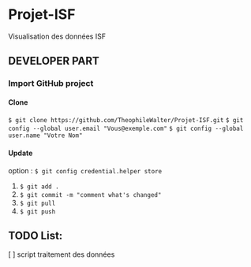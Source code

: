 # Projet-ISF
Visualisation des données ISF

## DEVELOPER PART

### Import GitHub project
#### Clone
`$ git clone https://github.com/TheophileWalter/Projet-ISF.git`
`$ git config --global user.email "Vous@exemple.com"`
`$ git config --global user.name "Votre Nom"`

#### Update
option : `$ git config credential.helper store`
1. `$ git add .`
2. `$ git commit -m "comment what's changed"`
3. `$ git pull`
4. `$ git push`

## TODO List:

[ ] script traitement des données
